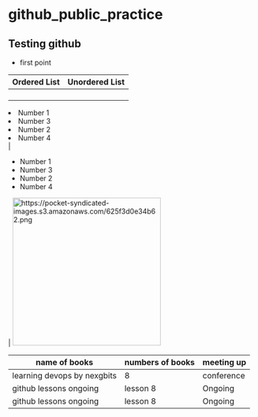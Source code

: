 # github_public_practice

## Testing github
   * first point

| Ordered List | Unordered List |
|--------------|----------------|
|<ol>
   <li>Number 1</li>
   <li>Number 3</li>
   <li>Number 2</li>
   <li>Number 4</li>
   </ol> | <ul>
            <li>Number 1</li>
            <li>Number 3</li>
            <li>Number 2</li>
            <li>Number 4</li>
            </ul> |

<img src="https://pocket-syndicated-images.s3.amazonaws.com/625f3d0e34b62.png" wdith="200" height="300" alt="https://pocket-syndicated-images.s3.amazonaws.com/625f3d0e34b62.png" />

|name of books| numbers of books| meeting up|
|-------------|-----------------|-----------|
|learning devops by nexgbits| 8 | conference|
|github lessons ongoing | lesson 8 | Ongoing |
|github lessons ongoing | lesson 8 | Ongoing |
